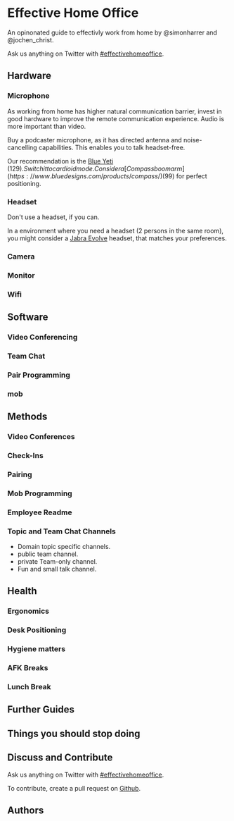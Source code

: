 # Effective Home Office

An opinonated guide to effectivly work from home by @simonharrer and @jochen_christ.


Ask us anything on Twitter with [#effectivehomeoffice](https://twitter.com/hashtag/effectivehomeoffice).

## Hardware

### Microphone

As working from home has higher natural communication barrier, invest in good hardware to improve the remote communication experience.
Audio is more important than video. 

Buy a podcaster microphone, as it has directed antenna and noise-cancelling capabilities.
This enables you to talk headset-free.

Our recommendation is the [Blue Yeti](https://www.bluedesigns.com/products/yeti/) ($129). Switch it to cardioid mode. Consider a [Compass boom arm](https://www.bluedesigns.com/products/compass/) ($99) for perfect positioning.

### Headset

Don't use a headset, if you can.

In a environment where you need a headset (2 persons in the same room), you might consider a [Jabra Evolve](https://www.jabra.com.de/business/office-headsets/jabra-evolve) headset, that matches your preferences.

### Camera


### Monitor
### Wifi

## Software

### Video Conferencing
### Team Chat
### Pair Programming
### mob


## Methods

### Video Conferences
### Check-Ins
### Pairing
### Mob Programming
### Employee Readme
### Topic and Team Chat Channels
- Domain topic specific channels.
- public team channel.
- private Team-only channel.
- Fun and small talk channel.

## Health

### Ergonomics
### Desk Positioning
### Hygiene matters
### AFK Breaks
### Lunch Break


## Further Guides



## Things you should stop doing


## Discuss and Contribute

Ask us anything on Twitter with [#effectivehomeoffice](https://twitter.com/hashtag/effectivehomeoffice).

To contribute, create a pull request on [Github](https://github.com/effectivehomeoffice/effectivehomeoffice.com).

## Authors
